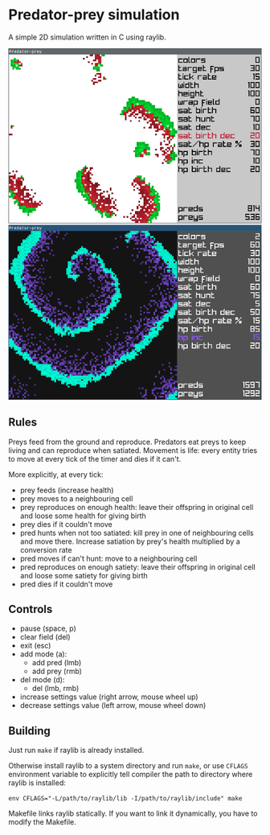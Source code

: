 # Predator-prey simulation

A simple 2D simulation written in C using raylib.

![](./screenshots/light.png)
![](./screenshots/dark.png)

## Rules

Preys feed from the ground and reproduce.
Predators eat preys to keep living and can reproduce when satiated.
Movement is life: every entity tries to move at every tick of the timer
and dies if it can't.

More explicitly, at every tick:
- prey feeds (increase health)
- prey moves to a neighbouring cell
- prey reproduces on enough health: leave their offspring in
original cell and loose some health for giving birth
- prey dies if it couldn't move
- pred hunts when not too satiated: kill prey in one of neighbouring cells
and move there. Increase satiation by prey's health multiplied by a
conversion rate
- pred moves if can't hunt: move to a neighbouring cell
- pred reproduces on enough satiety: leave their offspring in
original cell and loose some satiety for giving birth
- pred dies if it couldn't move

## Controls

- pause (space, p)
- clear field (del)
- exit (esc)
- add mode (a):
  - add pred (lmb)
  - add prey (rmb)
- del mode (d):
  - del (lmb, rmb)
- increase settings value (right arrow, mouse wheel up)
- decrease settings value (left arrow, mouse wheel down)

## Building

Just run `make` if raylib is already installed.

Otherwise install raylib to a system directory and run `make`, or use
`CFLAGS` environment variable to explicitly tell compiler the path to
directory where raylib is installed:
```
env CFLAGS="-L/path/to/raylib/lib -I/path/to/raylib/include" make
```

Makefile links raylib statically. If you want to link it dynamically, you
have to modify the Makefile.
